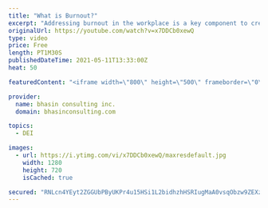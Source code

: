 ```yaml
---
title: "What is Burnout?"
excerpt: "Addressing burnout in the workplace is a key component to creating a more inclusive environment for your employees and colleagues.  Mental health inclusion expert and bci Associate Komal Bhasin explains the definition of burnout, and how it can affect work performance.  To be the first to know about"
originalUrl: https://youtube.com/watch?v=x7DDCb0xewQ
type: video
price: Free
length: PT1M30S
publishedDateTime: 2021-05-11T13:33:00Z
heat: 50

featuredContent: "<iframe width=\"800\" height=\"500\" frameborder=\"0\" src=\"https://www.youtube.com/embed/x7DDCb0xewQ\" allow=\"accelerometer; autoplay; encrypted-media; gyroscope; picture-in-picture\" allowfullscreen></iframe>"

provider:
  name: bhasin consulting inc.
  domain: bhasinconsulting.com

topics:
  - DEI

images:
  - url: https://i.ytimg.com/vi/x7DDCb0xewQ/maxresdefault.jpg
    width: 1280
    height: 720
    isCached: true

secured: "RNLcn4YEyt2ZGGUbPByUKPr4u15HSi1L2bidhzhHSRIugMaA0vsqObzw9ZEXzc5Lh5/6DlAfh+8dV/YSv7K1gi6NXk9JN8vMK9LdhOJ1zNfy7W9K/Ucjmf8UTT9ABuiqMl01Xmf3+XJV0+GgltI6JiCfugqVC4UDR/FNh36d16LkoqsbNDKDCIUrhrHvLcGudj7EUCQECv3PsVj/Pl+41WEDIPFneDxTVvbaFOBt21jFVYlMnAuAeZOAH5B5VoeH6QJZlm+z3w6PG0N7sly3cZLfYd81ATDLj+skhicAy2gA9sxQMTAQgmu2J0gBrpgvaZjavDsRG5mY2IrE7F04UeVbkg5T1f2rG6onCIrMeqSKyd9UrW/S0JDbQlFY5Tzcs8i9OiPxyG2CuV2P3H8CpdiPsXiKUZ/hrM/+4x2o0Ts=;Wr3y2KzxX2YOpgbzbCmZRQ=="
---
```


